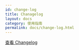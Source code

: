 ```yaml
---
id: change-log
title: Chanagelog
layout: docs
category: 使用指南
permalink: docs/change-log.html
---
```


[查看 Changelog](https://github.com/qails/qails/blob/master/CHANGELOG.md)
